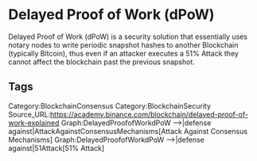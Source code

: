 # Delayed Proof of Work (dPoW)

Delayed Proof of Work (dPoW) is a security solution that essentially uses notary nodes to write periodic snapshot hashes to another Blockchain (typically Bitcoin), thus even if an attacker executes a 51% Attack they cannot affect the blockchain past the previous snapshot.

## Tags

Category:BlockchainConsensus
Category:BlockchainSecurity
Source_URL:https://academy.binance.com/blockchain/delayed-proof-of-work-explained
Graph:DelayedProofofWorkdPoW -->|defense against|AttackAgainstConsensusMechanisms[Attack Against Consensus Mechanisms]
Graph:DelayedProofofWorkdPoW -->|defense against|51Attack[51% Attack]
